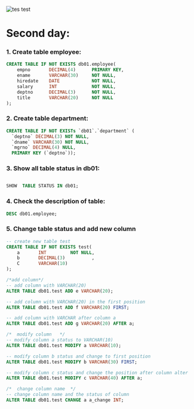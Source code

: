 ![tes test](https://cdn4.iconfinder.com/data/icons/logos-3/181/MySQL-512.png)


# Second day:
### 1. Create table employee:
```sql
CREATE TABLE IF NOT EXISTS db01.employee(
    empno		DECIMAL(4)		PRIMARY KEY,
    ename		VARCHAR(30)		NOT NULL,
    hiredate	DATE			NOT NULL,
    salary		INT 			NOT NULL,
    deptno		DECIMAL(3)		NOT NULL,
    title		VARCHAR(20)		NOT NULL
);
```

### 2. Create table department:

```sql
CREATE TABLE IF NOT EXISTs `db01`.`department` (
  `deptno` DECIMAL(3) NOT NULL,
  `dname` VARCHAR(30) NOT NULL,
  `mgrno` DECIMAL(4) NULL,
  PRIMARY KEY (`deptno`));
```

### 3. Show all table status in db01:
```sql

SHOW  TABLE STATUS IN db01;
```

### 4. Check the description of table:
```sql
DESC db01.employee;

```

### 5. Change table status and add new column
```sql
-- create new table test
CREATE TABLE IF NOT EXISTS test(
	a		INT			NOT NULL,
    b 		DECIMAL(3)			,
	C		VARCHAR(10)			
);

```

```sql
/*add column*/
-- add column with VARCHAR(20)
ALTER TABLE db01.test ADD e VARCHAR(20);

-- add column with VARCHAR(20) in the first position
ALTER TABLE db01.test ADD f VARCHAR(20) FIRST;

-- add column with VARCHAR after column a
ALTER TABLE db01.test ADD g VARCHAR(20) AFTER a;
```

```sql
/*	modify column	*/
-- modify column a status to VARCHAR(10)
ALTER TABLE db01.test MODIFY a VARCHAR(10);

-- modify column b status and change to first position
ALTER TABLE db01.test MODIFY b VARCHAR(30) FIRST;

-- modify column c status and change the position after column alter
ALTER TABLE db01.test MODIFY c VARCHAR(40) AFTER a;

/*	change column name  */
-- change column name and the status of column
ALTER TABLE db01.test CHANGE a a_change INT;
```
